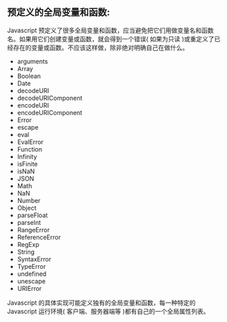 ## 预定义的全局变量和函数:

  Javascript 预定义了很多全局变量和函数，应当避免把它们用做变量名和函数名。如果用它们创建变量或函数，就会得到一个错误( 如果为只读 )或重定义了已经存在的变量或函数。不应该这样做，除非绝对明确自己在做什么。

  - arguments
  - Array
  - Boolean
  - Date
  - decodeURI
  - decodeURIComponent
  - encodeURI
  - encodeURIComponent
  - Error
  - escape
  - eval
  - EvalError
  - Function
  - Infinity
  - isFinite
  - isNaN
  - JSON
  - Math
  - NaN
  - Number
  - Object
  - parseFloat
  - parseInt
  - RangeError
  - ReferenceError
  - RegExp
  - String
  - SyntaxError
  - TypeError
  - undefined
  - unescape
  - URIError
  
  Javascript 的具体实现可能定义独有的全局变量和函数，每一种特定的 Javascript 运行环境( 客户端、服务器端等 )都有自己的一个全局属性列表。
